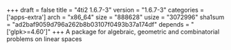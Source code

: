 +++
draft = false
title = "4ti2 1.6.7-3"
version = "1.6.7-3"
categories = ['apps-extra']
arch = "x86_64"
size = "888628"
usize = "3072996"
sha1sum = "ad2baf9059d796a262b8b03107f0493b37a174df"
depends = "['glpk>=4.60']"
+++
A package for algebraic, geometric and combinatorial problems on linear spaces